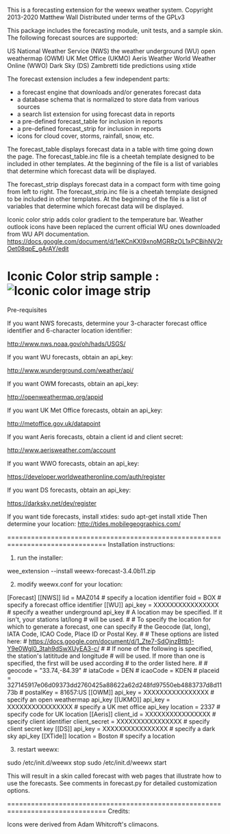 This is a forecasting extension for the weewx weather system.
Copyright 2013-2020 Matthew Wall
Distributed under terms of the GPLv3

This package includes the forecasting module, unit tests, and a sample skin.
The following forecast sources are supported:

  US National Weather Service (NWS)
  the weather underground (WU)
  open weathermap (OWM)
  UK Met Office (UKMO)
  Aeris Weather
  World Weather Online (WWO)
  Dark Sky (DS)
  Zambretti
  tide predictions using xtide

The forecast extension includes a few independent parts:

- a forecast engine that downloads and/or generates forecast data
- a database schema that is normalized to store data from various sources
- a search list extension for using forecast data in reports
- a pre-defined forecast_table for inclusion in reports
- a pre-defined forecast_strip for inclusion in reports
- icons for cloud cover, storms, rainfall, snow, etc.

The forecast_table displays forecast data in a table with time going down the
page.  The forecast_table.inc file is a cheetah template designed to be
included in other templates.  At the beginning of the file is a list of
variables that determine which forecast data will be displayed.

The forecast_strip displays forecast data in a compact form with time going
from left to right.  The forecast_strip.inc file is a cheetah template designed
to be included in other templates.  At the beginning of the file is a list of
variables that determine which forecast data will be displayed.

Iconic color strip adds color gradient to the temperature bar. Weather outlook icons have been replaced the current official WU ones downloaded from WU API documentation.
<https://docs.google.com/document/d/1eKCnKXI9xnoMGRRzOL1xPCBihNV2rOet08qpE_gArAY/edit>

Iconic Color strip sample : 
![Iconic color image strip](https://piwifotos.ddns.net/images/2021/02/06/image.png)
===============================================================================
Pre-requisites

If you want NWS forecasts, determine your 3-character forecast office
identifier and 6-character location identifier:

  <http://www.nws.noaa.gov/oh/hads/USGS/>

If you want WU forecasts, obtain an api_key:

  <http://www.wunderground.com/weather/api/>

If you want OWM forecasts, obtain an api_key:

  <http://openweathermap.org/appid>

If you want UK Met Office forecasts, obtain an api_key:

  <http://metoffice.gov.uk/datapoint>

If you want Aeris forecasts, obtain a client id and client secret:

  <http://www.aerisweather.com/account>

If you want WWO forecasts, obtain an api_key:

  <https://developer.worldweatheronline.com/auth/register>

If you want DS forecasts, obtain an api_key:

  <https://darksky.net/dev/register>

If you want tide forecasts, install xtides:
  sudo apt-get install xtide
Then determine your location:
  <http://tides.mobilegeographics.com/>

===============================================================================
Installation instructions:

1. run the installer:

wee_extension --install weewx-forecast-3.4.0b11.zip

2. modify weewx.conf for your location:

[Forecast]
    [[NWS]]
        lid = MAZ014                 # specify a location identifier
        foid = BOX                   # specify a forecast office identifier
    [[WU]]
        api_key = XXXXXXXXXXXXXXXX   # specify a weather underground api_key
        # A location may be specified.  If it isn't, your stations lat/long
        # will be used.
        #
        # To specify the location for which to generate a forecast, one can specify
        # the Geocode (lat, long), IATA Code, ICAO Code, Place ID or Postal Key.
        #
        # These options are listed here:
        # <https://docs.google.com/document/d/1_Zte7-SdOjnzBttb1-Y9e0Wgl0_3tah9dSwXUyEA3-c/>
        #
        # If none of the following is specified, the station's latititude and longitude
        # will be used.  If more than one is specified, the first will be used according
        # to the order listed here.
        #
        # geocode = "33.74,-84.39"
        # iataCode = DEN
        # icaoCode = KDEN
        # placeid = 327145917e06d09373dd2760425a88622a62d248fd97550eb4883737d8d1173b
        # postalKey = 81657:US
    [[OWM]]
        api_key = XXXXXXXXXXXXXXXX   # specify an open weathermap api_key
    [[UKMO]]
        api_key = XXXXXXXXXXXXXXXX   # specify a UK met office api_key
        location = 2337              # specify code for UK location
    [[Aeris]]
        client_id = XXXXXXXXXXXXXXXX      # specify client identifier
        client_secret = XXXXXXXXXXXXXXXX  # specify client secret key
    [[DS]]
        api_key = XXXXXXXXXXXXXXXX   # specify a dark sky api_key
    [[XTide]]
        location = Boston            # specify a location

3. restart weewx:

sudo /etc/init.d/weewx stop
sudo /etc/init.d/weewx start

This will result in a skin called forecast with web pages that illustrate how
to use the forecasts.  See comments in forecast.py for detailed customization
options.

===============================================================================
Credits:

Icons were derived from Adam Whitcroft's climacons.
